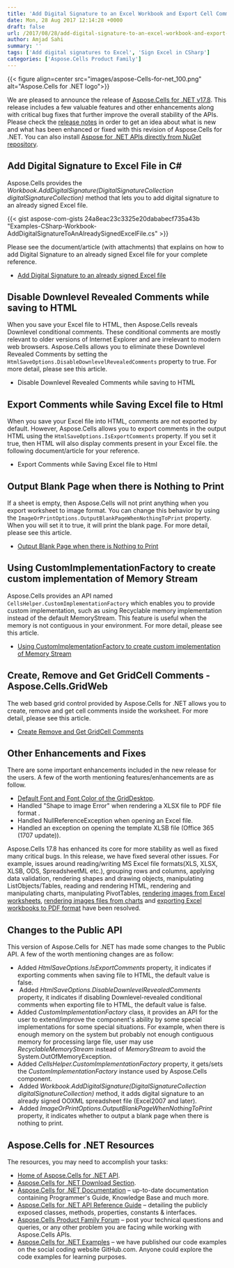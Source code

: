 ```yaml
---
title: 'Add Digital Signature to an Excel Workbook and Export Cell Comments while saving to HTML - Aspose.Cells for .NET 17.8'
date: Mon, 28 Aug 2017 12:14:28 +0000
draft: false
url: /2017/08/28/add-digital-signature-to-an-excel-workbook-and-export-cell-comments-while-saving-to-html/
author: Amjad Sahi
summary: ''
tags: ['Add digital signatures to Excel', 'Sign Excel in CSharp']
categories: ['Aspose.Cells Product Family']
---
```




{{< figure align=center src="images/aspose-Cells-for-net_100.png" alt="Aspose.Cells for .NET logo">}}


We are pleased to announce the release of [Aspose.Cells for .NET v17.8][1]. This release includes a few valuable features and other enhancements along with critical bug fixes that further improve the overall stability of the APIs. Please check the [release notes][2] in order to get an idea about what is new and what has been enhanced or fixed with this revision of Aspose.Cells for .NET. You can also install [Aspose for .NET APIs directly from NuGet repository][3].

## Add Digital Signature to Excel File in C#

Aspose.Cells provides the _Workbook.AddDigitalSignature(DigitalSignatureCollection digitalSignatureCollection)_ method that lets you to add digital signature to an already signed Excel file.

{{< gist aspose-com-gists 24a8eac23c3325e20dababecf735a43b "Examples-CSharp-Workbook-AddDigitalSignatureToAnAlreadySignedExcelFile.cs" >}}

Please see the document/article (with attachments) that explains on how to add Digital Signature to an already signed Excel file for your complete reference.

*   [Add Digital Signature to an already signed Excel file][4]

## Disable Downlevel Revealed Comments while saving to HTML

When you save your Excel file to HTML, then Aspose.Cells reveals Downlevel conditional comments. These conditional comments are mostly relevant to older versions of Internet Explorer and are irrelevant to modern web browsers. Aspose.Cells allows you to eliminate these Downlevel Revealed Comments by setting the `HtmlSaveOptions.DisableDownlevelRevealedComments` property to true. For more detail, please see this article.

*   Disable Downlevel Revealed Comments while saving to HTML

## Export Comments while Saving Excel file to Html

When you save your Excel file into HTML, comments are not exported by default. However, Aspose.Cells allows you to export comments in the output HTML using the `HtmlSaveOptions.IsExportComments` property. If you set it true, then HTML will also display comments present in your Excel file. the following document/article for your reference.

*   Export Comments while Saving Excel file to Html

## Output Blank Page when there is Nothing to Print

If a sheet is empty, then Aspose.Cells will not print anything when you export worksheet to image format. You can change this behavior by using the `ImageOrPrintOptions.OutputBlankPageWhenNothingToPrint` property. When you will set it to true, it will print the blank page. For more detail, please see this article.

*   [Output Blank Page when there is Nothing to Print][5]

## Using CustomImplementationFactory to create custom implementation of Memory Stream

Aspose.Cells provides an API named `CellsHelper.CustomImplementationFactory` which enables you to provide custom implementation, such as using Recyclable memory implementation instead of the default MemoryStream. This feature is useful when the memory is not contiguous in your environment. For more detail, please see this article.

*   [Using CustomImplementationFactory to create custom implementation of Memory Stream][6]

## Create, Remove and Get GridCell Comments - Aspose.Cells.GridWeb

The web based grid control provided by Aspose.Cells for .NET allows you to create, remove and get cell comments inside the worksheet. For more detail, please see this article.

*   [Create Remove and Get GridCell Comments][7]

## Other Enhancements and Fixes

There are some important enhancements included in the new release for the users. A few of the worth mentioning features/enhancements are as follow.

*   [Default Font and Font Color of the GridDesktop][8].
*   Handled "Shape to image Error" when rendering a XLSX file to PDF file format .
*   Handled NullReferenceException when opening an Excel file.
*   Handled an exception on opening the template XLSB file (Office 365 (1707 update)).

Aspose.Cells 17.8 has enhanced its core for more stability as well as fixed many critical bugs. In this release, we have fixed several other issues. For example, issues around reading/writing MS Excel file formats(XLS, XLSX, XLSB, ODS, SpreadsheetML etc.), grouping rows and columns, applying data validation, rendering shapes and drawing objects, manipulating ListObjects/Tables, reading and rendering HTML, rendering and manipulating charts, manipulating PivotTables, [rendering images from Excel worksheets][9], [rendering images files from charts][10] and [exporting Excel workbooks to PDF format][11] have been resolved.

## Changes to the Public API

This version of Aspose.Cells for .NET has made some changes to the Public API. A few of the worth mentioning changes are as follow:

*   Added _HtmlSaveOptions.IsExportComments_ property, it indicates if exporting comments when saving file to HTML, the default value is false.
*    Added _HtmlSaveOptions.DisableDownlevelRevealedComments_ property, it indicates if disabling Downlevel-revealed conditional comments when exporting file to HTML, the default value is false.
*   Added _CustomImplementationFactory_ class, it provides an API for the user to extend/improve the component's ability by some special implementations for some special situations. For example, when there is enough memory on the system but probably not enough contiguous memory for processing large file, user may use _RecyclableMemoryStream_ instead of _MemoryStream_ to avoid the System.OutOfMemoryException.
*   Added _CellsHelper.CustomImplementationFactory_ property, it gets/sets the _CustomImplementationFactory_ instance used by Aspose.Cells component.
*    Added _Workbook.AddDigitalSignature(DigitalSignatureCollection digitalSignatureCollection)_ method, it adds digital signature to an already signed OOXML spreadsheet file (Excel2007 and later).
*    Added _ImageOrPrintOptions.OutputBlankPageWhenNothingToPrint_ property, it indicates whether to output a blank page when there is nothing to print.

## Aspose.Cells for .NET Resources

The resources, you may need to accomplish your tasks:

*   [Home of Aspose.Cells for .NET API][12].
*   [Aspose.Cells for .NET Download Section][13].
*   [Aspose.Cells for .NET Documentation][14] – up-to-date documentation containing Programmer's Guide, Knowledge Base and much more.
*   [Aspose.Cells for .NET API Reference Guide][15] – detailing the publicly exposed classes, methods, properties, constants & interfaces.
*   [Aspose.Cells Product Family Forum][16] – post your technical questions and queries, or any other problem you are facing while working with Aspose.Cells APIs.
*   [Aspose.Cells for .NET Examples][17] – we have published our code examples on the social coding website GitHub.com. Anyone could explore the code examples for learning purposes.




[1]: https://downloads.aspose.com/cells/net/new-releases/aspose.cells-for-.net-17.8/
[2]: https://docs.aspose.com/display/cellsnet/Aspose.Cells+for+.NET+17.8+Release+Notes
[3]: https://www.nuget.org/packages/Aspose.Cells/
[4]: https://docs.aspose.com/display/cellsnet/Add+Digital+Signature+to+an+already+signed+Excel+file
[5]: https://docs.aspose.com/display/cellsnet/Output+Blank+Page+when+there+is+Nothing+to+Print
[6]: https://docs.aspose.com/display/cellsnet/Using+CustomImplementationFactory+to+create+custom+implementation+of+Memory+Stream
[7]: https://docs.aspose.com/display/cellsnet/Create+Remove+and+Get+GridCell+Comments
[8]: https://docs.aspose.com/display/cellsnet/Default+Font+and+Font+Color+of+the+GridDesktop
[9]: https://docs.aspose.com/display/cellsnet/Converting+Worksheet+to+Different+Formats
[10]: https://docs.aspose.com/display/cellsnet/Chart+Rendering
[11]: https://docs.aspose.com/display/cellsnet/Convert+Excel+Workbook+to+PDF
[12]: https://products.aspose.com/cells/net
[13]: https://downloads.aspose.com/cells/net
[14]: https://docs.aspose.com/display/cellsnet/home
[15]: https://apireference.aspose.com/
[16]: https://forum.aspose.com/c/cells
[17]: https://github.com/aspose-cells/Aspose.Cells-for-.NET




